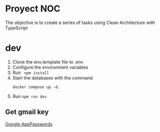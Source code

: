 # Proyect NOC
The objective is to create a series of tasks using Clean Architecture with TypeScript

# dev
1. Clone the env.template file to .env
2. Configure the environment variables
3. Run ``` npm install```
4. Start the databases with the command
    ```
    docker compose up -d.
    ```
5. Run ``` npm run dev ```



## Get gmail key
[Google AppPasswords](https://myaccount.google.com/u/0/apppasswords)
